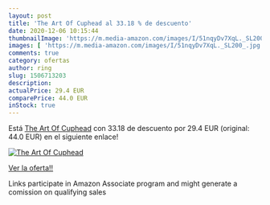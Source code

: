 ```yaml
---
layout: post
title: 'The Art Of Cuphead al 33.18 % de descuento'
date: 2020-12-06 10:15:44
thumbnailImage: 'https://m.media-amazon.com/images/I/51nqyDv7XqL._SL200_.jpg'
images: [ 'https://m.media-amazon.com/images/I/51nqyDv7XqL._SL200_.jpg' ]
comments: true
category: ofertas
author: ring
slug: 1506713203
description:
actualPrice: 29.4 EUR
comparePrice: 44.0 EUR
inStock: true
---
```


Está [The Art Of Cuphead](https://www.amazon.es/dp/1506713203/?tag=tolees-21) con 33.18 de descuento por 29.4 EUR (original: 44.0 EUR) en el siguiente enlace!

[![The Art Of Cuphead](https://m.media-amazon.com/images/I/51nqyDv7XqL._SL200_.jpg)](https://www.amazon.es/dp/1506713203/?tag=tolees-21)

[Ver la oferta!!](https://www.amazon.es/dp/1506713203/?tag=tolees-21)

Links participate in Amazon Associate program and might generate a comission on qualifying sales


